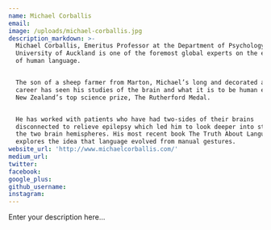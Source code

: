 ```yaml
---
name: Michael Corballis
email:
image: /uploads/michael-corballis.jpg
description_markdown: >-
  Michael Corballis, Emeritus Professor at the Department of Psychology at The
  University of Auckland is one of the foremost global experts on the evolution
  of human language.


  The son of a sheep farmer from Marton, Michael’s long and decorated academic
  career has seen his studies of the brain and what it is to be human earn him
  New Zealand’s top science prize, The Rutherford Medal.


  He has worked with patients who have had two-sides of their brains
  disconnected to relieve epilepsy which led him to look deeper into studying
  the two brain hemispheres. His most recent book The Truth About Language
  explores the idea that language evolved from manual gestures.
website_url: 'http://www.michaelcorballis.com/'
medium_url:
twitter:
facebook:
google_plus:
github_username:
instagram:
---
```


Enter your description here...
